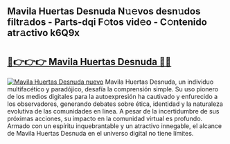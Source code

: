 ## Mavila Huertas Desnuda N𝚞𝚎vos desn𝚞dos filtr𝚊dos - Parts-dqi F𝚘tos vid𝚎o - C𝚘ntenido atr𝚊ctivo k6Q9x

# <h2><a href="http://mb7jz19.tromn.icu/?c=Mavila+Huertas+Desnuda">🔗👉👉👉 Mavila Huertas Desnuda 🔗🔗</a></h2>

[![Mavila Huertas Desnuda nuevo](https://i.imgur.com/pEAQMta.gif)](http://mb7jz19.tromn.icu/?c=Mavila+Huertas+Desnuda)
Mavila Huertas Desnuda, un individuo multifacético y paradójico, desafía la comprensión simple. Su uso pionero de los medios digitales para la autoexpresión ha cautivado y enfurecido a los observadores, generando debates sobre ética, identidad y la naturaleza evolutiva de las comunidades en línea. A pesar de la incertidumbre de sus próximas acciones, su impacto en la comunidad virtual es profundo. Armado con un espíritu inquebrantable y un atractivo innegable, el alcance de Mavila Huertas Desnuda en el universo digital no tiene límites.
